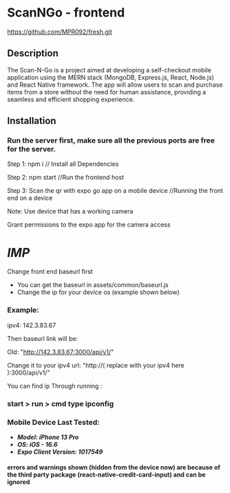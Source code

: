 # ScanNGo - frontend
https://github.com/MPR092/fresh.git

## Description

The Scan-N-Go is a project aimed at developing a self-checkout mobile application using the 
MERN stack (MongoDB, Express.js, React, Node.js) and React Native framework. The app will 
allow users to scan and purchase items from a store without the need for human assistance, 
providing a seamless and efficient shopping experience.

## Installation

### Run the server first, make sure all the previous ports are free for the server.

Step 1:  npm i // Install all Dependencies

Step 2:  npm start //Run the frontend host

Step 3:  Scan the qr with expo go app on a mobile device  //Running the front end on a device

Note: Use device that has a working camera

Grant permissions to the expo app for the camera access 

# ***IMP***
Change front end baseurl first

- You can get the baseurl in assets/common/baseurl.js
- Change the ip for your device os (example shown below)

### Example: 

ipv4: 142.3.83.67

Then baseurl link will be:

Old: "http://142.3.83.67:3000/api/v1/"

Change it to your ipv4 url: "http://( replace with your ipv4 here ):3000/api/v1/"

You can find ip Through running :
### start > run > cmd type ipconfig


### Mobile Device Last Tested:
- ***Model: iPhone 13 Pro***
- ***OS: iOS - 16.6***
- ***Expo Client Version: 1017549***

#### errors and warnings shown (hidden from the device now) are because of the third party package (react-native-credit-card-input) and can be ignored